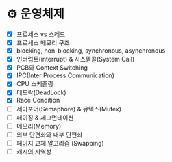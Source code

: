 # ⚙️ 운영체제

- [x]  프로세스 vs 스레드
- [x]  프로세스 메모리 구조
- [x]  blocking, non-blocking, synchronous, asynchronous
- [X]  인터럽트(interrupt) & 시스템콜(System Call)
- [x]  PCB와 Context Switching
- [x]  IPC(Inter Process Communication)
- [x]  CPU 스케줄링
- [X]  데드락(DeadLock)
- [X]  Race Condition
- [ ]  세마포어(Semaphore) & 뮤텍스(Mutex)
- [ ]  페이징 & 세그먼테이션
- [ ]  메모리(Memory)
- [ ]  외부 단편화와 내부 단편화
- [ ]  페이지 교체 알고리즘 (Swapping)
- [ ]  캐시의 지역성
